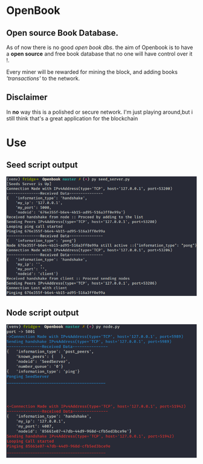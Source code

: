 # OpenBook
## Open source Book Database.
As of now there is no good *open book dbs*.
the aim of Openbook is to have a **open source** and free book database that no one will have control over it !.

Every miner will be rewarded for mining the block, and adding books *'transactions'* to the network.

## Disclaimer
In **no** way this is a polished or secure network.
I'm just playing around,but i still think that's a great application for the blockchain

# Use
## Seed script output

![alt text](https://raw.githubusercontent.com/zeddo123/OpenBook/master/docs/seed.png)


## Node script output

![alt text](https://raw.githubusercontent.com/zeddo123/OpenBook/master/docs/node.png)
